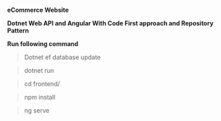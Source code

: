 **eCommerce Website**

**Dotnet Web API and Angular With Code First approach and Repository Pattern**

**Run following command**

> Dotnet ef database update


> dotnet run


> cd frontend/


> npm install


> ng serve
